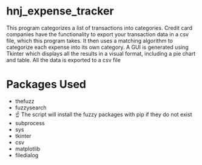 # hnj_expense_tracker

This program categorizes a list of transactions into categories. Credit card companies have the functionality to export your transaction data in a csv file,
which this program takes. It then uses a matching algorithm to categorize each expense into its own category. A GUI is generated using Tkinter which displays
all the results in a visual format, including a pie chart and table. All the data is exported to a csv file


# Packages Used

- thefuzz
- fuzzysearch
- ☝  The script will install the fuzzy packages with pip if they do not exist
- subprocess
- sys
- tkinter
- csv
- matplotlib
- filedialog
